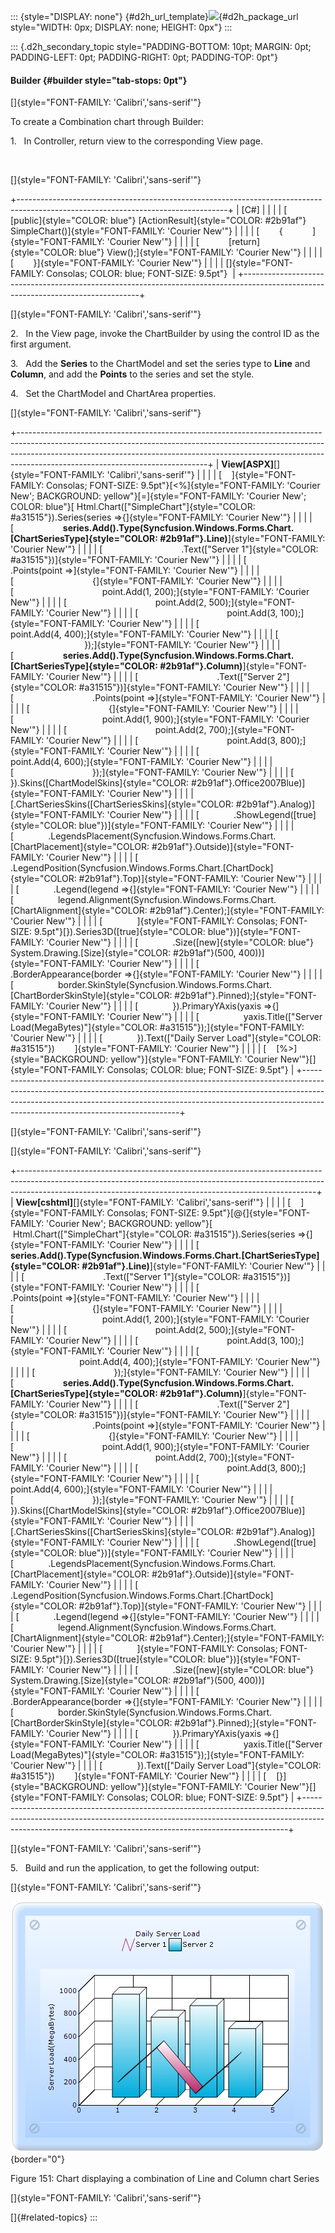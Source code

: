 ::: {style="DISPLAY: none"}
[](ms-xhelp:///?Id=d2h_url_template){#d2h_url_template}![](!package_url!){#d2h_package_url style="WIDTH: 0px; DISPLAY: none; HEIGHT: 0px"}
:::

::: {.d2h_secondary_topic style="PADDING-BOTTOM: 10pt; MARGIN: 0pt; PADDING-LEFT: 0pt; PADDING-RIGHT: 0pt; PADDING-TOP: 0pt"}
#### Builder {#builder style="tab-stops: 0pt"}

[]{style="FONT-FAMILY: 'Calibri','sans-serif'"} 

To create a Combination chart through Builder:

1.   In Controller, return view to the corresponding View page.

 

[]{style="FONT-FAMILY: 'Calibri','sans-serif'"} 

+----------------------------------------------------------------------------------------------------------------------------------+
| \[C#\]                                                                                                                           |
|                                                                                                                                  |
| [        [public]{style="COLOR: blue"} [ActionResult]{style="COLOR: #2b91af"} SimpleChart()]{style="FONT-FAMILY: 'Courier New'"} |
|                                                                                                                                  |
| [        {            ]{style="FONT-FAMILY: 'Courier New'"}                                                                      |
|                                                                                                                                  |
| [            [return]{style="COLOR: blue"} View();]{style="FONT-FAMILY: 'Courier New'"}                                          |
|                                                                                                                                  |
| [        }]{style="FONT-FAMILY: 'Courier New'"}                                                                                  |
|                                                                                                                                  |
| []{style="FONT-FAMILY: Consolas; COLOR: blue; FONT-SIZE: 9.5pt"}                                                                 |
+----------------------------------------------------------------------------------------------------------------------------------+

[]{style="FONT-FAMILY: 'Calibri','sans-serif'"} 

2.   In the View page, invoke the ChartBuilder by using the control ID as the first argument.

3.   Add the **Series** to the ChartModel and set the series type to **Line** and **Column**, and add the **Points** to the series and set the style.

4.   Set the ChartModel and ChartArea properties.

[]{style="FONT-FAMILY: 'Calibri','sans-serif'"} 

+-----------------------------------------------------------------------------------------------------------------------------------------------------------------------------------------------------------------------------------------------------------------------------------------+
| **View\[ASPX\]**[]{style="FONT-FAMILY: 'Calibri','sans-serif'"}                                                                                                                                                                                                                         |
|                                                                                                                                                                                                                                                                                         |
| [    ]{style="FONT-FAMILY: Consolas; FONT-SIZE: 9.5pt"}[\<%]{style="FONT-FAMILY: 'Courier New'; BACKGROUND: yellow"}[=]{style="FONT-FAMILY: 'Courier New'; COLOR: blue"}[ Html.Chart([\"SimpleChart\"]{style="COLOR: #a31515"}).Series(series =\>{]{style="FONT-FAMILY: 'Courier New'"} |
|                                                                                                                                                                                                                                                                                         |
| [                    **series.Add().Type(Syncfusion.Windows.Forms.Chart.[ChartSeriesType]{style="COLOR: #2b91af"}.Line)**]{style="FONT-FAMILY: 'Courier New'"}                                                                                                                          |
|                                                                                                                                                                                                                                                                                         |
| [                                .Text([\"Server 1\"]{style="COLOR: #a31515"})]{style="FONT-FAMILY: 'Courier New'"}                                                                                                                                                                     |
|                                                                                                                                                                                                                                                                                         |
| [                                .Points(point =\>]{style="FONT-FAMILY: 'Courier New'"}                                                                                                                                                                                                 |
|                                                                                                                                                                                                                                                                                         |
| [                                {]{style="FONT-FAMILY: 'Courier New'"}                                                                                                                                                                                                                 |
|                                                                                                                                                                                                                                                                                         |
| [                                    point.Add(1, 200);]{style="FONT-FAMILY: 'Courier New'"}                                                                                                                                                                                            |
|                                                                                                                                                                                                                                                                                         |
| [                                    point.Add(2, 500);]{style="FONT-FAMILY: 'Courier New'"}                                                                                                                                                                                            |
|                                                                                                                                                                                                                                                                                         |
| [                                    point.Add(3, 100);]{style="FONT-FAMILY: 'Courier New'"}                                                                                                                                                                                            |
|                                                                                                                                                                                                                                                                                         |
| [                                    point.Add(4, 400);]{style="FONT-FAMILY: 'Courier New'"}                                                                                                                                                                                            |
|                                                                                                                                                                                                                                                                                         |
| [                                });]{style="FONT-FAMILY: 'Courier New'"}                                                                                                                                                                                                               |
|                                                                                                                                                                                                                                                                                         |
| [                    **series.Add().Type(Syncfusion.Windows.Forms.Chart.[ChartSeriesType]{style="COLOR: #2b91af"}.Column)**]{style="FONT-FAMILY: 'Courier New'"}                                                                                                                        |
|                                                                                                                                                                                                                                                                                         |
| [                                .Text([\"Server 2\"]{style="COLOR: #a31515"})]{style="FONT-FAMILY: 'Courier New'"}                                                                                                                                                                     |
|                                                                                                                                                                                                                                                                                         |
| [                                .Points(point =\>]{style="FONT-FAMILY: 'Courier New'"}                                                                                                                                                                                                 |
|                                                                                                                                                                                                                                                                                         |
| [                                {]{style="FONT-FAMILY: 'Courier New'"}                                                                                                                                                                                                                 |
|                                                                                                                                                                                                                                                                                         |
| [                                    point.Add(1, 900);]{style="FONT-FAMILY: 'Courier New'"}                                                                                                                                                                                            |
|                                                                                                                                                                                                                                                                                         |
| [                                    point.Add(2, 700);]{style="FONT-FAMILY: 'Courier New'"}                                                                                                                                                                                            |
|                                                                                                                                                                                                                                                                                         |
| [                                    point.Add(3, 800);]{style="FONT-FAMILY: 'Courier New'"}                                                                                                                                                                                            |
|                                                                                                                                                                                                                                                                                         |
| [                                    point.Add(4, 600);]{style="FONT-FAMILY: 'Courier New'"}                                                                                                                                                                                            |
|                                                                                                                                                                                                                                                                                         |
| [                                });]{style="FONT-FAMILY: 'Courier New'"}                                                                                                                                                                                                               |
|                                                                                                                                                                                                                                                                                         |
| [            }).Skins([ChartModelSkins]{style="COLOR: #2b91af"}.Office2007Blue)]{style="FONT-FAMILY: 'Courier New'"}                                                                                                                                                                    |
|                                                                                                                                                                                                                                                                                         |
| [.ChartSeriesSkins([ChartSeriesSkins]{style="COLOR: #2b91af"}.Analog)]{style="FONT-FAMILY: 'Courier New'"}                                                                                                                                                                              |
|                                                                                                                                                                                                                                                                                         |
| [              .ShowLegend([true]{style="COLOR: blue"})]{style="FONT-FAMILY: 'Courier New'"}                                                                                                                                                                                            |
|                                                                                                                                                                                                                                                                                         |
| [              .LegendsPlacement(Syncfusion.Windows.Forms.Chart.[ChartPlacement]{style="COLOR: #2b91af"}.Outside)]{style="FONT-FAMILY: 'Courier New'"}                                                                                                                                  |
|                                                                                                                                                                                                                                                                                         |
| [              .LegendPosition(Syncfusion.Windows.Forms.Chart.[ChartDock]{style="COLOR: #2b91af"}.Top)]{style="FONT-FAMILY: 'Courier New'"}                                                                                                                                             |
|                                                                                                                                                                                                                                                                                         |
| [              .Legend(legend =\>{]{style="FONT-FAMILY: 'Courier New'"}                                                                                                                                                                                                                 |
|                                                                                                                                                                                                                                                                                         |
| [                  legend.Alignment(Syncfusion.Windows.Forms.Chart.[ChartAlignment]{style="COLOR: #2b91af"}.Center);]{style="FONT-FAMILY: 'Courier New'"}                                                                                                                               |
|                                                                                                                                                                                                                                                                                         |
| [              ]{style="FONT-FAMILY: Consolas; FONT-SIZE: 9.5pt"}[}).Series3D([true]{style="COLOR: blue"})]{style="FONT-FAMILY: 'Courier New'"}                                                                                                                                         |
|                                                                                                                                                                                                                                                                                         |
| [              .Size([new]{style="COLOR: blue"} System.Drawing.[Size]{style="COLOR: #2b91af"}(500, 400))]{style="FONT-FAMILY: 'Courier New'"}                                                                                                                                           |
|                                                                                                                                                                                                                                                                                         |
| [              .BorderAppearance(border =\>{]{style="FONT-FAMILY: 'Courier New'"}                                                                                                                                                                                                       |
|                                                                                                                                                                                                                                                                                         |
| [                  border.SkinStyle(Syncfusion.Windows.Forms.Chart.[ChartBorderSkinStyle]{style="COLOR: #2b91af"}.Pinned);]{style="FONT-FAMILY: 'Courier New'"}                                                                                                                         |
|                                                                                                                                                                                                                                                                                         |
| [              }).PrimaryYAxis(yaxis =\>{]{style="FONT-FAMILY: 'Courier New'"}                                                                                                                                                                                                          |
|                                                                                                                                                                                                                                                                                         |
| [                  yaxis.Title([\"Server Load(MegaBytes)\"]{style="COLOR: #a31515"});]{style="FONT-FAMILY: 'Courier New'"}                                                                                                                                                              |
|                                                                                                                                                                                                                                                                                         |
| [              }).Text([\"Daily Server Load\"]{style="COLOR: #a31515"})        ]{style="FONT-FAMILY: 'Courier New'"}                                                                                                                                                                    |
|                                                                                                                                                                                                                                                                                         |
| [    [%\>]{style="BACKGROUND: yellow"}]{style="FONT-FAMILY: 'Courier New'"}[]{style="FONT-FAMILY: Consolas; COLOR: blue; FONT-SIZE: 9.5pt"}                                                                                                                                             |
+-----------------------------------------------------------------------------------------------------------------------------------------------------------------------------------------------------------------------------------------------------------------------------------------+

[]{style="FONT-FAMILY: 'Calibri','sans-serif'"} 

[]{style="FONT-FAMILY: 'Calibri','sans-serif'"} 

+--------------------------------------------------------------------------------------------------------------------------------------------------------------------------------------------------------------------------------------+
| **View\[cshtml\]**[]{style="FONT-FAMILY: 'Calibri','sans-serif'"}                                                                                                                                                                    |
|                                                                                                                                                                                                                                      |
| [    ]{style="FONT-FAMILY: Consolas; FONT-SIZE: 9.5pt"}[\@{]{style="FONT-FAMILY: 'Courier New'; BACKGROUND: yellow"}[  Html.Chart([\"SimpleChart\"]{style="COLOR: #a31515"}).Series(series =\>{]{style="FONT-FAMILY: 'Courier New'"} |
|                                                                                                                                                                                                                                      |
| [                    **series.Add().Type(Syncfusion.Windows.Forms.Chart.[ChartSeriesType]{style="COLOR: #2b91af"}.Line)**]{style="FONT-FAMILY: 'Courier New'"}                                                                       |
|                                                                                                                                                                                                                                      |
| [                                .Text([\"Server 1\"]{style="COLOR: #a31515"})]{style="FONT-FAMILY: 'Courier New'"}                                                                                                                  |
|                                                                                                                                                                                                                                      |
| [                                .Points(point =\>]{style="FONT-FAMILY: 'Courier New'"}                                                                                                                                              |
|                                                                                                                                                                                                                                      |
| [                                {]{style="FONT-FAMILY: 'Courier New'"}                                                                                                                                                              |
|                                                                                                                                                                                                                                      |
| [                                    point.Add(1, 200);]{style="FONT-FAMILY: 'Courier New'"}                                                                                                                                         |
|                                                                                                                                                                                                                                      |
| [                                    point.Add(2, 500);]{style="FONT-FAMILY: 'Courier New'"}                                                                                                                                         |
|                                                                                                                                                                                                                                      |
| [                                    point.Add(3, 100);]{style="FONT-FAMILY: 'Courier New'"}                                                                                                                                         |
|                                                                                                                                                                                                                                      |
| [                                    point.Add(4, 400);]{style="FONT-FAMILY: 'Courier New'"}                                                                                                                                         |
|                                                                                                                                                                                                                                      |
| [                                });]{style="FONT-FAMILY: 'Courier New'"}                                                                                                                                                            |
|                                                                                                                                                                                                                                      |
| [                    **series.Add().Type(Syncfusion.Windows.Forms.Chart.[ChartSeriesType]{style="COLOR: #2b91af"}.Column)**]{style="FONT-FAMILY: 'Courier New'"}                                                                     |
|                                                                                                                                                                                                                                      |
| [                                .Text([\"Server 2\"]{style="COLOR: #a31515"})]{style="FONT-FAMILY: 'Courier New'"}                                                                                                                  |
|                                                                                                                                                                                                                                      |
| [                                .Points(point =\>]{style="FONT-FAMILY: 'Courier New'"}                                                                                                                                              |
|                                                                                                                                                                                                                                      |
| [                                {]{style="FONT-FAMILY: 'Courier New'"}                                                                                                                                                              |
|                                                                                                                                                                                                                                      |
| [                                    point.Add(1, 900);]{style="FONT-FAMILY: 'Courier New'"}                                                                                                                                         |
|                                                                                                                                                                                                                                      |
| [                                    point.Add(2, 700);]{style="FONT-FAMILY: 'Courier New'"}                                                                                                                                         |
|                                                                                                                                                                                                                                      |
| [                                    point.Add(3, 800);]{style="FONT-FAMILY: 'Courier New'"}                                                                                                                                         |
|                                                                                                                                                                                                                                      |
| [                                    point.Add(4, 600);]{style="FONT-FAMILY: 'Courier New'"}                                                                                                                                         |
|                                                                                                                                                                                                                                      |
| [                                });]{style="FONT-FAMILY: 'Courier New'"}                                                                                                                                                            |
|                                                                                                                                                                                                                                      |
| [            }).Skins([ChartModelSkins]{style="COLOR: #2b91af"}.Office2007Blue)]{style="FONT-FAMILY: 'Courier New'"}                                                                                                                 |
|                                                                                                                                                                                                                                      |
| [.ChartSeriesSkins([ChartSeriesSkins]{style="COLOR: #2b91af"}.Analog)]{style="FONT-FAMILY: 'Courier New'"}                                                                                                                           |
|                                                                                                                                                                                                                                      |
| [              .ShowLegend([true]{style="COLOR: blue"})]{style="FONT-FAMILY: 'Courier New'"}                                                                                                                                         |
|                                                                                                                                                                                                                                      |
| [              .LegendsPlacement(Syncfusion.Windows.Forms.Chart.[ChartPlacement]{style="COLOR: #2b91af"}.Outside)]{style="FONT-FAMILY: 'Courier New'"}                                                                               |
|                                                                                                                                                                                                                                      |
| [              .LegendPosition(Syncfusion.Windows.Forms.Chart.[ChartDock]{style="COLOR: #2b91af"}.Top)]{style="FONT-FAMILY: 'Courier New'"}                                                                                          |
|                                                                                                                                                                                                                                      |
| [              .Legend(legend =\>{]{style="FONT-FAMILY: 'Courier New'"}                                                                                                                                                              |
|                                                                                                                                                                                                                                      |
| [                  legend.Alignment(Syncfusion.Windows.Forms.Chart.[ChartAlignment]{style="COLOR: #2b91af"}.Center);]{style="FONT-FAMILY: 'Courier New'"}                                                                            |
|                                                                                                                                                                                                                                      |
| [              ]{style="FONT-FAMILY: Consolas; FONT-SIZE: 9.5pt"}[}).Series3D([true]{style="COLOR: blue"})]{style="FONT-FAMILY: 'Courier New'"}                                                                                      |
|                                                                                                                                                                                                                                      |
| [              .Size([new]{style="COLOR: blue"} System.Drawing.[Size]{style="COLOR: #2b91af"}(500, 400))]{style="FONT-FAMILY: 'Courier New'"}                                                                                        |
|                                                                                                                                                                                                                                      |
| [              .BorderAppearance(border =\>{]{style="FONT-FAMILY: 'Courier New'"}                                                                                                                                                    |
|                                                                                                                                                                                                                                      |
| [                  border.SkinStyle(Syncfusion.Windows.Forms.Chart.[ChartBorderSkinStyle]{style="COLOR: #2b91af"}.Pinned);]{style="FONT-FAMILY: 'Courier New'"}                                                                      |
|                                                                                                                                                                                                                                      |
| [              }).PrimaryYAxis(yaxis =\>{]{style="FONT-FAMILY: 'Courier New'"}                                                                                                                                                       |
|                                                                                                                                                                                                                                      |
| [                  yaxis.Title([\"Server Load(MegaBytes)\"]{style="COLOR: #a31515"});]{style="FONT-FAMILY: 'Courier New'"}                                                                                                           |
|                                                                                                                                                                                                                                      |
| [              }).Text([\"Daily Server Load\"]{style="COLOR: #a31515"})        ]{style="FONT-FAMILY: 'Courier New'"}                                                                                                                 |
|                                                                                                                                                                                                                                      |
| [    [}]{style="BACKGROUND: yellow"}]{style="FONT-FAMILY: 'Courier New'"}[]{style="FONT-FAMILY: Consolas; COLOR: blue; FONT-SIZE: 9.5pt"}                                                                                            |
+--------------------------------------------------------------------------------------------------------------------------------------------------------------------------------------------------------------------------------------+

[]{style="FONT-FAMILY: 'Calibri','sans-serif'"} 

5.   Build and run the application, to get the following output:

[]{style="FONT-FAMILY: 'Calibri','sans-serif'"} 

![](ImagesExt/image69_115.png){border="0"}

Figure 151: Chart displaying a combination of Line and Column chart Series

[]{style="FONT-FAMILY: 'Calibri','sans-serif'"} 

[]{#related-topics}
:::
